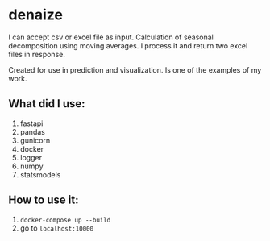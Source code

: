 # denaize
I can accept csv or excel file as input. Calculation of seasonal decomposition using moving averages. I process it and return two excel files in response.

Created for use in prediction and visualization. Is one of the examples of my work.

## What did I use:
1. fastapi
2. pandas
3. gunicorn
4. docker
5. logger
6. numpy
7. statsmodels
## How to use it:
1. `docker-compose up --build`
2. go to `localhost:10000`
